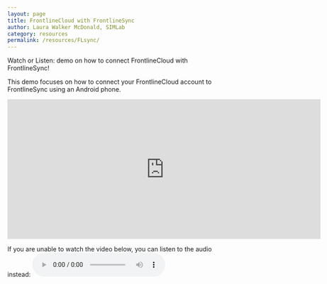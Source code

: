 ```yaml
---
layout: page
title: FrontlineCloud with FrontlineSync
author: Laura Walker McDonald, SIMLab
category: resources
permalink: /resources/FLsync/
---
```

Watch or Listen: demo on how to connect FrontlineCloud with FrontlineSync!

This demo focuses on how to connect your FrontlineCloud account to FrontlineSync using an Android phone.

<iframe width="706" height="315" src="https://www.youtube.com/embed/zon5jsN3M54" frameborder="0" allowfullscreen></iframe>

If you are unable to watch the video below, you can listen to the audio instead:
<audio controls>
  <source src="http://simlab.org/resources/coursem4cso/files/FrontlineCloud%20with%20FrontlineSync_Audio.mp3" type="audio/mpeg">
Your browser does not support the audio element.
</audio>
